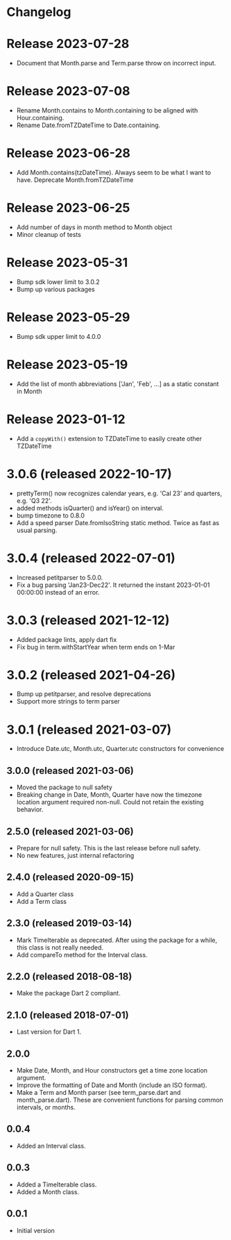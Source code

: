 # Changelog

# Release 2023-07-28
- Document that Month.parse and Term.parse throw on incorrect input.

# Release 2023-07-08
- Rename Month.contains to Month.containing to be aligned with Hour.containing. 
- Rename Date.fromTZDateTime to Date.containing.

# Release 2023-06-28
- Add Month.contains(tzDateTime).  Always seem to be what I want to have.
  Deprecate Month.fromTZDateTime

# Release 2023-06-25
- Add number of days in month method to Month object
- Minor cleanup of tests

# Release 2023-05-31
- Bump sdk lower limit to 3.0.2
- Bump up various packages

# Release 2023-05-29
- Bump sdk upper limit to 4.0.0

# Release 2023-05-19
- Add the list of month abbreviations ['Jan', 'Feb', ...] as a static constant in Month

# Release 2023-01-12
- Add a `copyWith()` extension to TZDateTime to easily create other TZDateTime 

# 3.0.6 (released 2022-10-17)
- prettyTerm() now recognizes calendar years, e.g. 'Cal 23' and quarters, 
  e.g. 'Q3 22'. 
- added methods isQuarter() and isYear() on interval.
- bump timezone to 0.8.0
- Add a speed parser Date.fromIsoString static method.  Twice as fast as usual parsing.

# 3.0.4 (released 2022-07-01)
- Increased petitparser to 5.0.0.  
- Fix a bug parsing 'Jan23-Dec22'.  It returned the instant 2023-01-01 00:00:00 
  instead of an error.

# 3.0.3 (released 2021-12-12)
- Added package lints, apply dart fix
- Fix bug in term.withStartYear when term ends on 1-Mar

# 3.0.2 (released 2021-04-26)
- Bump up petitparser, and resolve deprecations
- Support more strings to term parser  

# 3.0.1 (released 2021-03-07)
- Introduce Date.utc, Month.utc, Quarter.utc constructors for convenience

## 3.0.0 (released 2021-03-06)
- Moved the package to null safety
- Breaking change in Date, Month, Quarter have now the timezone location 
  argument required non-null.  Could not retain the existing behavior. 

## 2.5.0 (released 2021-03-06)
- Prepare for null safety.  This is the last 
release before null safety.
- No new features, just internal refactoring  

## 2.4.0 (released 2020-09-15)
- Add a Quarter class
- Add a Term class

## 2.3.0 (released 2019-03-14)
- Mark TimeIterable as deprecated.  After using the package for a 
while, this class is not really needed.  
 - Add compareTo method for the Interval class.  

## 2.2.0 (released 2018-08-18)
- Make the package Dart 2 compliant.

## 2.1.0 (released 2018-07-01)
- Last version for Dart 1.
 
## 2.0.0
- Make Date, Month, and Hour constructors get a time zone location argument.   
- Improve the formatting of Date and Month (include an ISO format). 
- Make a Term and Month parser (see term_parse.dart and month_parse.dart).  These are 
convenient functions for parsing common intervals, or months.  
 
## 0.0.4
- Added an Interval class.

## 0.0.3
- Added a TimeIterable class.
- Added a Month class.

## 0.0.1
- Initial version
